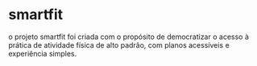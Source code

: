 # smartfit

o projeto smartfit foi criada com o propósito de democratizar o acesso à prática de atividade física de alto padrão, com planos acessíveis e experiência simples.
